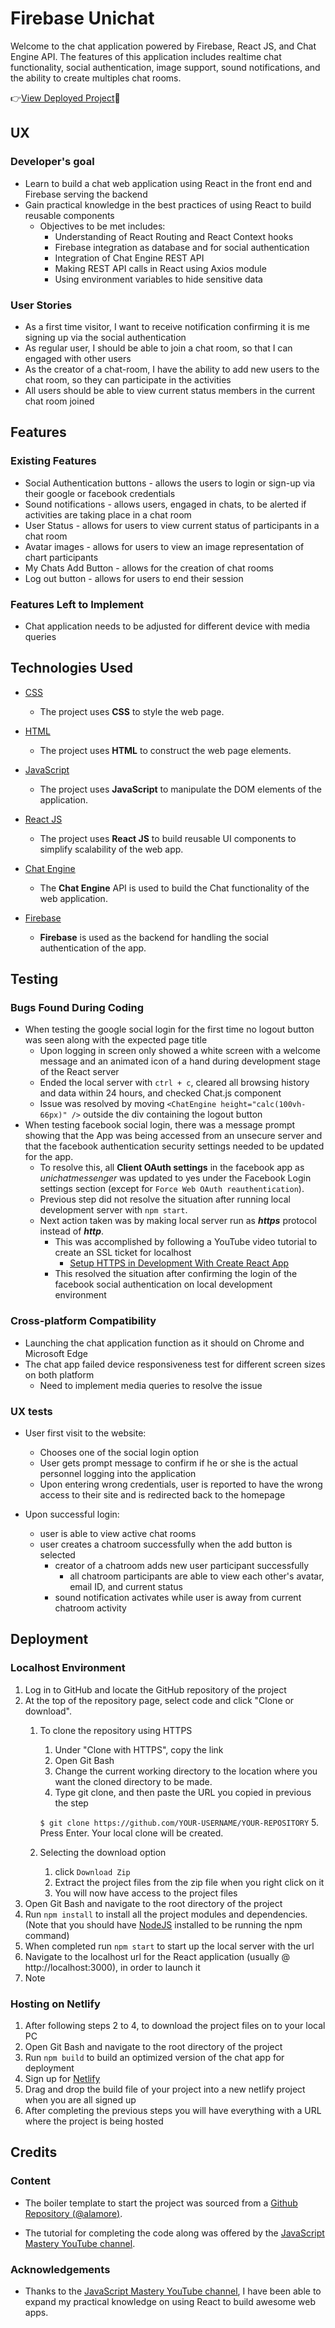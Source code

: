 # Firebase Unichat

Welcome to the chat application powered by Firebase, React JS, and Chat Engine API. The features of this application includes realtime chat functionality, social authentication, image support, sound notifications, and the ability to create multiples chat rooms.

👉[View Deployed Project](https://firebase-unichat.netlify.app/)🚀 
 

## UX

### Developer's goal
- Learn to build a chat web application using React in the front end and Firebase serving the backend
- Gain practical knowledge in the best practices of using React to build reusable components
    + Objectives to be met includes:
        * Understanding of React Routing and React Context hooks
        * Firebase integration as database and for social authentication
        * Integration of Chat Engine REST API
        * Making REST API calls in React using Axios module
        * Using environment variables to hide sensitive data

### User Stories
- As a first time visitor, I want to receive notification confirming it is me signing up via the social authentication
- As regular user, I should be able to join a chat room, so that I can engaged with other users
- As the creator of a chat-room, I have the ability to add new users to the chat room, so they can participate in the activities
- All users should be able to view current status members in the current chat room joined


## Features
 
### Existing Features
- Social Authentication buttons - allows the users to login or sign-up via their google or facebook credentials
- Sound notifications - allows users, engaged in chats, to be alerted if activities are taking place in a chat room
- User Status - allows for users to view current status of participants in a chat room
- Avatar images - allows for users to view an image representation of chart participants
- My Chats Add Button - allows for the creation of chat rooms
- Log out button - allows for users to end their session

### Features Left to Implement
- Chat application needs to be adjusted for different device with media queries


## Technologies Used

- [CSS](https://www.w3schools.com/css/css_intro.asp)
    - The project uses **CSS** to style the web page.

- [HTML](https://www.w3schools.com/css/css_intro.asp)
    - The project uses **HTML** to construct the web page elements.

- [JavaScript](https://www.w3schools.com/js/js_intro.asp)
    - The project uses **JavaScript** to manipulate the DOM elements of the application.

- [React JS](https://reactjs.org/)
    - The project uses **React JS** to build reusable UI components to simplify scalability of the web app.

- [Chat Engine](https://chatengine.io/)
    - The **Chat Engine** API is used to build the Chat functionality of the web application.

- [Firebase](https://firebase.google.com/?gclid=Cj0KCQiAoY-PBhCNARIsABcz773A-bXdKNQCUUyOzVuLYuDWRCamvu0O7k0cwFPE_c2f_leufaF2ZY0aAqEDEALw_wcB&gclsrc=aw.ds)
    - **Firebase** is used as the backend for handling the social authentication of the app.


## Testing

### Bugs Found During Coding

- When testing the google social login for the first time no logout button was seen along with the expected page title
    - Upon logging in screen only showed a white screen with a welcome message and an animated icon of a hand during development stage of the React server
    - Ended the local server with `ctrl + c`, cleared all browsing history and data within 24 hours, and checked Chat.js component
    - Issue was resolved by moving `<ChatEngine height="calc(100vh-66px)" />` outside the div containing the logout button
- When testing facebook social login, there was a message prompt showing that the App was being accessed from an unsecure server and that the facebook authentication security settings needed to be updated for the app.
    - To resolve this, all **Client OAuth settings** in the facebook app as *unichatmessenger* was updated to yes under the Facebook Login settings section (except for `Force Web OAuth reauthentication`).
    - Previous step did not resolve the situation after running local development server with `npm start`.
    - Next action taken was by making local server run as ***https*** protocol instead of ***http***.
        - This was accomplished by following a YouTube video tutorial to create an SSL ticket for localhost 
            - [Setup HTTPS in Development With Create React App](https://www.youtube.com/watch?v=neT7fmZ6sDE)
        - This resolved the situation after confirming the login of the facebook social authentication on local development environment

### Cross-platform Compatibility

- Launching the chat application function as it should on Chrome and Microsoft Edge
- The chat app failed device responsiveness test for different screen sizes on both platform
    - Need to implement media queries to resolve the issue


### UX tests

- User first visit to the website:
    - Chooses one of the social login option
    - User gets prompt message to confirm if he or she is the actual personnel logging into the application
    - Upon entering wrong credentials, user is reported to have the wrong access to their site and is redirected back to the homepage

- Upon successful login:
    - user is able to view active chat rooms 
    - user creates a chatroom successfully when the add button is selected
        - creator of a chatroom adds new user participant successfully
            + all chatroom participants are able to view each other's avatar, email ID, and current status
        - sound notification activates while user is away from current chatroom activity


## Deployment

### Localhost Environment
1. Log in to GitHub and locate the GitHub repository of the project
2. At the top of the repository page, select code and click "Clone or download".
    1. To clone the repository using HTTPS
        1. Under "Clone with HTTPS", copy the link
        2. Open Git Bash
        3. Change the current working directory to the location where you want the cloned directory to be made.
        4. Type git clone, and then paste the URL you copied in previous the step
        
        ```$ git clone https://github.com/YOUR-USERNAME/YOUR-REPOSITORY```
        5. Press Enter. Your local clone will be created.
    2. Selecting the download option
        1. click `Download Zip`
        2. Extract the project files from the zip file when you right click on it
        3. You will now have access to the project files
3. Open Git Bash and navigate to the root directory of the project
4. Run `npm install` to install all the project modules and dependencies. (Note that you should have [NodeJS](https://nodejs.org/en/) installed to be running the npm command)
5. When completed run `npm start` to start up the local server with the url
6. Navigate to the localhost url for the React application (usually @ http://localhost:3000), in order to launch it
7. Note 

### Hosting on Netlify

1. After following steps 2 to 4, to download the project files on to your local PC
2. Open Git Bash and navigate to the root directory of the project
3. Run `npm build` to build an optimized version of the chat app for deployment
4. Sign up for [Netlify](https://www.netlify.com/)
5. Drag and drop the build file of your project into a new netlify project when you are all signed up
6. After completing the previous steps you will have everything with a URL where the project is being hosted



## Credits

### Content
- The boiler template to start the project was sourced from a [Github Repository (@alamore)](https://github.com/alamorre/unichat-course).

- The tutorial for completing the code along was offered by the [JavaScript Mastery YouTube channel](https://youtu.be/Bv9Js3QLOLY).


### Acknowledgements

- Thanks to the [JavaScript Mastery YouTube channel](https://www.youtube.com/channel/UCmXmlB4-HJytD7wek0Uo97A), I have been able to expand my practical knowledge on using React to build awesome web apps.

